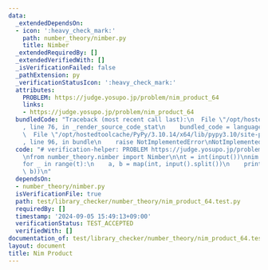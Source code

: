 ```yaml
---
data:
  _extendedDependsOn:
  - icon: ':heavy_check_mark:'
    path: number_theory/nimber.py
    title: Nimber
  _extendedRequiredBy: []
  _extendedVerifiedWith: []
  _isVerificationFailed: false
  _pathExtension: py
  _verificationStatusIcon: ':heavy_check_mark:'
  attributes:
    PROBLEM: https://judge.yosupo.jp/problem/nim_product_64
    links:
    - https://judge.yosupo.jp/problem/nim_product_64
  bundledCode: "Traceback (most recent call last):\n  File \"/opt/hostedtoolcache/PyPy/3.10.14/x64/lib/pypy3.10/site-packages/onlinejudge_verify/documentation/build.py\"\
    , line 76, in _render_source_code_stat\n    bundled_code = language.bundle(\n\
    \  File \"/opt/hostedtoolcache/PyPy/3.10.14/x64/lib/pypy3.10/site-packages/onlinejudge_verify/languages/python.py\"\
    , line 96, in bundle\n    raise NotImplementedError\nNotImplementedError\n"
  code: "# verification-helper: PROBLEM https://judge.yosupo.jp/problem/nim_product_64\n\
    \nfrom number_theory.nimber import Nimber\n\nt = int(input())\nnim = Nimber()\n\
    for _ in range(t):\n    a, b = map(int, input().split())\n    print(nim.product_64(a,\
    \ b))\n"
  dependsOn:
  - number_theory/nimber.py
  isVerificationFile: true
  path: test/library_checker/number_theory/nim_product_64.test.py
  requiredBy: []
  timestamp: '2024-09-05 15:49:13+09:00'
  verificationStatus: TEST_ACCEPTED
  verifiedWith: []
documentation_of: test/library_checker/number_theory/nim_product_64.test.py
layout: document
title: Nim Product
---
```

